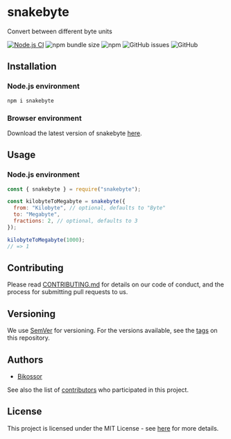 # snakebyte

Convert between different byte units

[![Node.js CI](https://github.com/Bikossor/snakebyte/actions/workflows/node.js.yml/badge.svg?branch=master)](https://github.com/Bikossor/snakebyte/actions/workflows/node.js.yml)
![npm bundle size](https://img.shields.io/bundlephobia/minzip/snakebyte.svg)
![npm](https://img.shields.io/npm/dm/snakebyte.svg)
![GitHub issues](https://img.shields.io/github/issues/bikossor/snakebyte.svg)
![GitHub](https://img.shields.io/github/license/bikossor/snakebyte.svg)

## Installation

### Node.js environment

```
npm i snakebyte
```

### Browser environment

Download the latest version of snakebyte [here](https://github.com/Bikossor/snakebyte/releases/latest).

## Usage

### Node.js environment

```javascript
const { snakebyte } = require("snakebyte");

const kilobyteToMegabyte = snakebyte({
  from: "Kilobyte", // optional, defaults to "Byte"
  to: "Megabyte",
  fractions: 2, // optional, defaults to 3
});

kilobyteToMegabyte(1000);
// => 1
```

## Contributing

Please read [CONTRIBUTING.md](CONTRIBUTING.md) for details on our code of conduct, and the process for submitting pull requests to us.

## Versioning

We use [SemVer](http://semver.org/) for versioning. For the versions available, see the [tags](https://github.com/bikossor/snakebyte/tags) on this repository.

## Authors

- [Bikossor](https://github.com/Bikossor)

See also the list of [contributors](https://github.com/bikossor/snakebyte/contributors) who participated in this project.

## License

This project is licensed under the MIT License - see [here](LICENSE) for more details.
